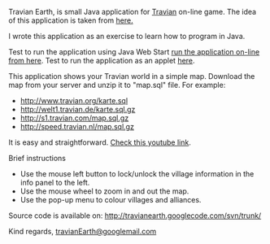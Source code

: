 Travian Earth, is small Java application for [Travian](http://www.travian.com) on-line game. The idea of this application is taken from [here.](http://help.travian.com/index.php?type=faq&mod=230)

I wrote this application as an exercise to learn how to program in Java.

Test to run the application using Java Web Start [run the application on-line from here](http://www.myjavaserver.com/~travianearth/travian.jnlp).
Test to run the application as an applet [here](http://www.myjavaserver.com/~travianearth/travian.html).

This application shows your Travian world in a simple map. Download the map from your server and unzip it to "map.sql" file. For example:
  * http://www.travian.org/karte.sql
  * http://welt1.travian.de/karte.sql.gz
  * http://s1.travian.com/map.sql.gz
  * http://speed.travian.nl/map.sql.gz

It is easy and straightforward. [Check this youtube link](http://www.youtube.com/watch?v=3BHmu6doavg).

Brief instructions

  * Use the mouse left button to lock/unlock the village information in the info panel to the left.
  * Use the mouse wheel to zoom in and out the map.
  * Use the pop-up menu to colour villages and alliances.


Source code is available on:
http://travianearth.googlecode.com/svn/trunk/

Kind regards,
travianEarth@googlemail.com
